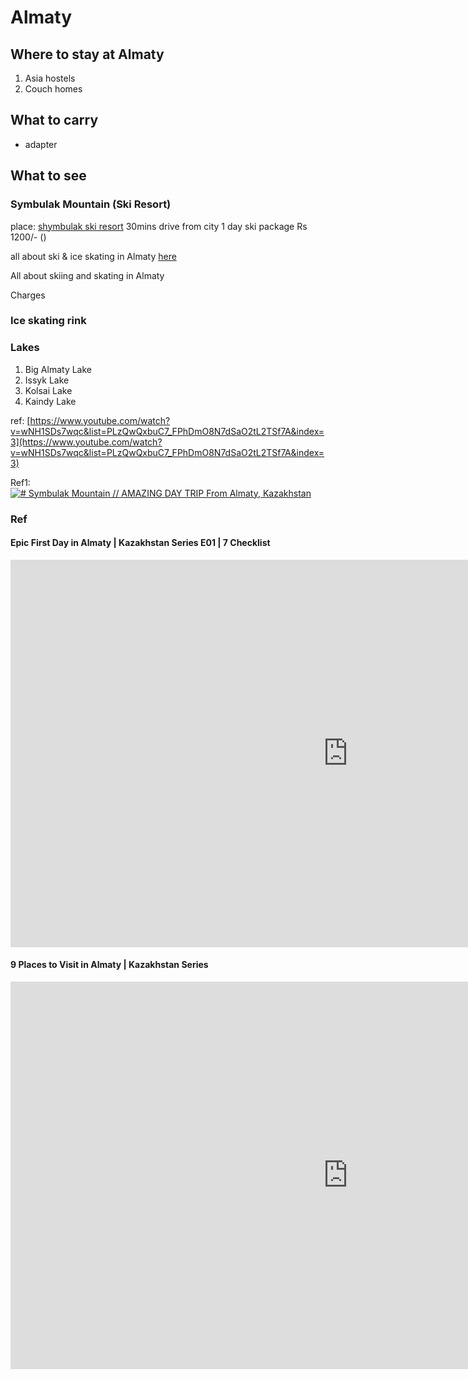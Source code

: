 


# Almaty

## Where to stay at Almaty
1. Asia hostels
2. Couch homes

## What to carry
- adapter

## What to see

### Symbulak Mountain (Ski Resort)
place: [shymbulak ski resort](https://www.google.co.in/search?client=opera&q=shymbulak+ski+resort&sourceid=opera&ie=UTF-8&oe=UTF-8)
30mins drive from city
1 day ski package Rs 1200/- ()

all about ski & ice skating in Almaty [here](https://www.journalofnomads.com/guide-to-skiing-shymbulak-ski-resort-almaty/)

All about skiing and skating in Almaty

Charges

### Ice skating rink

### Lakes
1. Big Almaty Lake
2. Issyk Lake
3. Kolsai Lake
4. Kaindy Lake

ref: [https://www.youtube.com/watch?v=wNH1SDs7wqc&list=PLzQwQxbuC7_FPhDmO8N7dSaO2tL2TSf7A&index=3](https://www.youtube.com/watch?v=wNH1SDs7wqc&list=PLzQwQxbuC7_FPhDmO8N7dSaO2tL2TSf7A&index=3)


Ref1:
[![# Symbulak Mountain // AMAZING DAY TRIP From Almaty, Kazakhstan](http://i3.ytimg.com/vi/WA2fJrUvyeU/maxresdefault.jpg)](https://www.youtube.com/watch?v=WA2fJrUvyeU)

### Ref
#### Epic First Day in Almaty | Kazakhstan Series E01 | 7 Checklist
<iframe width="1080" height="620" src="https://www.youtube.com/embed/5PjhLOIbjT4" frameborder="0" allow="accelerometer; autoplay; encrypted-media; gyroscope; picture-in-picture" allowfullscreen></iframe>

#### 9 Places to Visit in Almaty | Kazakhstan Series
<iframe width="1080" height="620" src="https://www.youtube.com/embed/1iUJTjS_Gq4" frameborder="0" allow="accelerometer; autoplay; encrypted-media; gyroscope; picture-in-picture" allowfullscreen></iframe>
